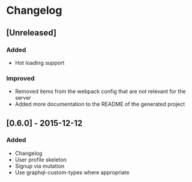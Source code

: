 # Changelog

## [Unreleased]
### Added
- Hot loading support

### Improved
- Removed items from the webpack config that are not relevant for the server
- Added more documentation to the README of the generated project

## [0.6.0] - 2015-12-12
### Added
- Changelog
- User profile skeleton
- Signup via mutation
- Use graphql-custom-types where appropriate
